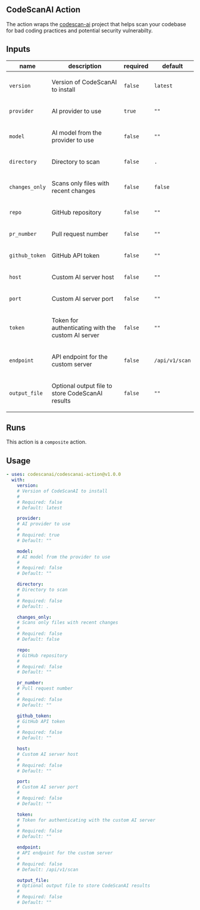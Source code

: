 <!-- action-docs-all source="action.yml" project="codescanai/codescanai-action" version="v1.0.0" -->
## CodeScanAI Action

The action wraps the [codescan-ai](https://github.com/codescan-ai/codescan) project that helps scan your codebase for bad coding practices and potential security vulnerabilty.

## Inputs

| name | description | required | default |
| --- | --- | --- | --- |
| `version` | <p>Version of CodeScanAI to install</p> | `false` | `latest` |
| `provider` | <p>AI provider to use</p> | `true` | `""` |
| `model` | <p>AI model from the provider to use</p> | `false` | `""` |
| `directory` | <p>Directory to scan</p> | `false` | `.` |
| `changes_only` | <p>Scans only files with recent changes</p> | `false` | `false` |
| `repo` | <p>GitHub repository</p> | `false` | `""` |
| `pr_number` | <p>Pull request number</p> | `false` | `""` |
| `github_token` | <p>GitHub API token</p> | `false` | `""` |
| `host` | <p>Custom AI server host</p> | `false` | `""` |
| `port` | <p>Custom AI server port</p> | `false` | `""` |
| `token` | <p>Token for authenticating with the custom AI server</p> | `false` | `""` |
| `endpoint` | <p>API endpoint for the custom server</p> | `false` | `/api/v1/scan` |
| `output_file` | <p>Optional output file to store CodeScanAI results</p> | `false` | `""` |


## Runs

This action is a `composite` action.

## Usage

```yaml
- uses: codescanai/codescanai-action@v1.0.0
  with:
    version:
    # Version of CodeScanAI to install
    #
    # Required: false
    # Default: latest

    provider:
    # AI provider to use
    #
    # Required: true
    # Default: ""

    model:
    # AI model from the provider to use
    #
    # Required: false
    # Default: ""

    directory:
    # Directory to scan
    #
    # Required: false
    # Default: .

    changes_only:
    # Scans only files with recent changes
    #
    # Required: false
    # Default: false

    repo:
    # GitHub repository
    #
    # Required: false
    # Default: ""

    pr_number:
    # Pull request number
    #
    # Required: false
    # Default: ""

    github_token:
    # GitHub API token
    #
    # Required: false
    # Default: ""

    host:
    # Custom AI server host
    #
    # Required: false
    # Default: ""

    port:
    # Custom AI server port
    #
    # Required: false
    # Default: ""

    token:
    # Token for authenticating with the custom AI server
    #
    # Required: false
    # Default: ""

    endpoint:
    # API endpoint for the custom server
    #
    # Required: false
    # Default: /api/v1/scan

    output_file:
    # Optional output file to store CodeScanAI results
    #
    # Required: false
    # Default: ""
```
<!-- action-docs-all source="action.yml" project="codescanai/codescanai-action" version="v1.0.0" -->